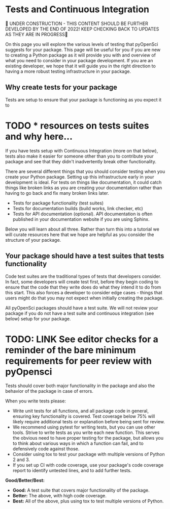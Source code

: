 # Tests and Continuous Integration 

🚧 UNDER CONSTRUCTION - THIS CONTENT SHOULD BE FURTHER DEVELOPED BY THE END OF 2022! KEEP CHECKING BACK TO UPDATES AS THEY ARE IN PROGRESS🚧


On this page you will explore the various levels of testing that pyOpenSci suggests
for your package. This page will be useful for you if you are new to creating a 
Python package as it will provide you with and overview of what you need to consider 
in your package development. If you are an existing developer, we hope that it will
guide you in the right direction to having a more robust testing infrastructure 
in your package. 


## Why create tests for your package

Tests are setup to ensure that your package is functioning as you expect it to

# TODO * resources on tests suites and why here... 

If you have tests setup with Continuous Integration (more on that below), tests 
also make it easier for someone other than you to  contribute your package and 
see that they didn't inadvertently break other functionality.

There are several different things that you should consider testing when you 
create your Python package. Setting up this infrastructure early in your development 
is ideal. For tests on things like documentation, it could catch things like 
broken links as you are creating your documentation rather than having to go back 
and fix many broken links later. 

* Tests for package functionality (test suites)
* Tests for documentation builds (build works, link checker, etc)
* Tests for API documentation (optional). API documentation is often published in your documentation website if you are using Sphinx.  

Below you will learn about all three. Rather than turn this into a tutorial 
we will curate resources here that we hope are helpful as you consider the structure 
of your package. 


## Your package should have a test suites that tests functionality

Code test suites are the traditional types of tests that developers consider.
In fact, some developers will create test first, before they begin coding to 
ensure that the code that they write does do what they intend it to do from this 
start. This also forces a developer to consider edge cases - things that users might 
do that you may not expect when initially creating the package. 

All pyOpenSci packages should have a test suite. We will not review your package 
if you do not have a test suite and continuous integration (see below) setup for 
your package. 

# TODO: LINK See editor checks for a reminder of the bare minimum requirements for peer review with pyOpensci 

Tests should cover both major functionality in the package and also the behavior 
of the package in case of errors.

When you write tests please:

- Write unit tests for all functions, and all package code in general, ensuring key functionality is covered. Test coverage below 75% will likely require additional tests or explanation before being sent for review.
- We recommend using pytest for writing tests, but you can use other tools. Strive to write tests as you write each new function. This serves the obvious need to have proper testing for the package, but allows you to think about various ways in which a function can fail, and to defensively code against those.
- Consider using tox to test your package with multiple versions of Python 2 and 3.
- If you set up CI with code coverage, use your package's code coverage report to identify untested lines, and to add further tests.

**Good/Better/Best:**
- **Good:** A test suite that covers major functionality of the package.
- **Better:** The above, with high code coverage.
- **Best:** All of the above, plus using tox to test multiple versions of Python.

